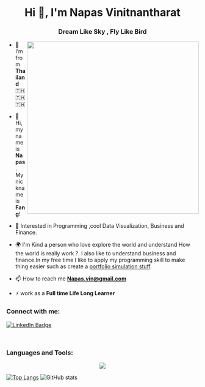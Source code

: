 <h1 align="center">Hi 👋, I'm Napas Vinitnantharat</h1>
<h3 align="center">Dream Like Sky , Fly Like Bird</h3>
<img align="right" src="https://camo.githubusercontent.com/c1dcb74cc1c1835b1d716f5051499a2814c683c806b15f04b0eba492863703e9/68747470733a2f2f63646e2e6472696262626c652e636f6d2f75736572732f3733303730332f73637265656e73686f74732f363538313234332f6176656e746f2e676966" width="450">


- 🌱 I’m from **Thailand** 🇹🇭 🇹🇭 🇹🇭
- 👋 Hi, my name is **Napas** . My nickname is **Fang**!
- 🤔 Interested in Programming ,cool Data Visualization, Business and Finance. 
- 🌍 I'm Kind a person who love explore the world and understand How the world is really work ?. I also like to understand business and finance.In my free time I like to apply my programming skill to make thing easier such as create a [portfolio simulation stuff](https://github.com/Nas-virat/SPFNA-stock-idea). 
- 📫 How to reach me **Napas.vin@gmail.com**

- ⚡ work as a **Full time Life Long Learner**

<h3 align="left">Connect with me:</h3>

<a href="https://www.linkedin.com/in/napas-vinitnantharat-483467202/">
  <img src="https://img.shields.io/badge/LinkedIn-blue?style=for-the-badge&logo=linkedin&logoColor=white" alt="LinkedIn Badge"/>
</a>
<p align="left">
</p>
<br/>
<h3 align="left">Languages and Tools:</h3>

<p align="center">
  <a href="https://skillicons.dev">
    <img src="https://skillicons.dev/icons?i=py,r,selenium,tensorflow,linux,mongodb,mysql,bash,react,nodejs,express,js,ts,html,css,tailwind,materialui,bootstrap,cs,cpp,cmake,docker,figma,git,postman" />
  </a>
</p>

[![Top Langs](https://github-readme-stats.vercel.app/api/top-langs/?username=nas-virat&layout=compact&theme=dark)](https://github.com/nas-virat/github-readme-stats)
![GitHub stats](https://github-readme-stats.vercel.app/api?username=nas-virat&show_icons=true&theme=dark)





